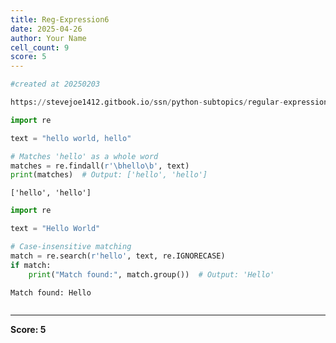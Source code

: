 ```yaml
---
title: Reg-Expression6
date: 2025-04-26
author: Your Name
cell_count: 9
score: 5
---
```


```python
#created at 20250203
```


```python
https://stevejoe1412.gitbook.io/ssn/python-subtopics/regular-expressions-with-re
```


```python
import re
```


```python
text = "hello world, hello"
```


```python
# Matches 'hello' as a whole word
matches = re.findall(r'\bhello\b', text)
print(matches)  # Output: ['hello', 'hello']
```

    ['hello', 'hello']



```python
import re
```


```python
text = "Hello World"
```


```python
# Case-insensitive matching
match = re.search(r'hello', text, re.IGNORECASE)
if match:
    print("Match found:", match.group())  # Output: 'Hello'
```

    Match found: Hello



```python

```


---
**Score: 5**